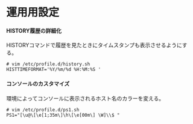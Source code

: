 # 運用用設定

#### HISTORY履歴の詳細化
HISTORYコマンドで履歴を見たときにタイムスタンプも表示させるようにする。  

```
# vim /etc/profile.d/history.sh
HISTTIMEFORMAT='%Y/%m/%d %H:%M:%S '
```

#### コンソールのカスタマイズ
環境によってコンソールに表示されるホスト名のカラーを変える。


```
# vim /etc/profile.d/ps1.sh
PS1="[\u@\[\e[1;35m\]\h\[\e[00m\] \W]\\$ "
```